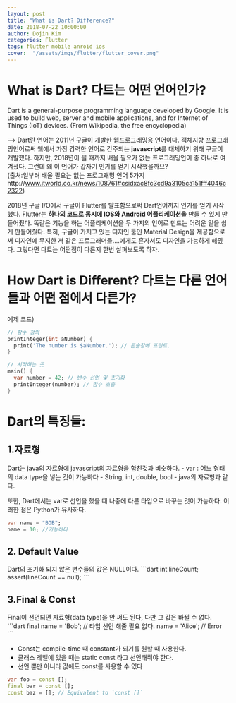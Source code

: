 ```yaml
---
layout: post
title: "What is Dart? Difference?"
date: 2018-07-22 10:00:00
author: Dojin Kim
categories: Flutter
tags: flutter mobile anroid ios
cover:  "/assets/imgs/flutter/flutter_cover.png"
---
```


# What is Dart? 다트는 어떤 언어인가?

Dart is a general-purpose programming language developed by Google. It is used to build web, server and mobile applications, and for Internet of Things (IoT) devices.
(From Wikipedia, the free encyclopedia)

--> Dart란 언어는 2011년 구글이 개발한 웹프로그래밍용 언어이다. 객체지향 프로그래밍언어로써 웹에서 가장 강력한 언어로 간주되는 **javascript**를 대체하기 위해 구글이 개발했다. 하지만, 2018년이 될 때까지 배울 필요가 없는 프로그래밍언어 중 하나로 여겨졌다. 그런데 왜 이 언어가 갑자기 인기를 얻기 시작했을까요?<br>
(출처:일부러 배울 필요는 없는 프로그래밍 언어 5가지http://www.itworld.co.kr/news/108761#csidxac8fc3cd9a3105ca151fff4046c2322)

2018년 구글 I/O에서 구글이 Flutter를 발표함으로써 Dart언어까지 인기를 얻기 시작했다. Flutter는 **하나의 코드로 동시에 IOS와 Android 어플리케이션을** 만들 수 있게 만들어줬다. 똑같은 기능을 하는 어플리케이션을 두 가지의 언어로 만드는 어려운 일을 쉽게 만들어줬다. 특히, 구글이 가지고 있는 디자인 툴인 Material Design을 제공함으로써 디자인에 무지한 저 같은 프로그래머들....에게도 혼자서도 디자인을 가능하게 해줬다. 그렇다면 다트는 어떤점이 다른지 한번 살펴보도록 하자.

# How Dart is Different? 다트는 다른 언어들과 어떤 점에서 다른가?
예제 코드)

```dart
// 함수 정의
printInteger(int aNumber) {
  print('The number is $aNumber.'); // 콘솔창에 프린트.
}

// 시작하는 곳
main() {
  var number = 42; // 변수 선언 및 초기화
  printInteger(number); // 함수 호출
}
```

# Dart의 특징들:
<h2>1.자료형</h2>
Dart는 java의 자료형에 javascript의 자료형을 합친것과 비슷하다. 
- var : 어느 형태의 data type을 넣는 것이 가능하다
- String, int, double, bool - java의 자료형과 같다.

또한, Dart에서는 var로 선언을 했을 때 나중에 다른 타입으로 바꾸는 것이 가능하다. 이러한 점은 Python가 유사하다.

```dart
var name = "BOB";
name = 10; //가능하다
```

<h2>2. Default Value</h2>
Dart의 초기화 되지 않은 변수들의 값은 NULL이다.
```dart
int lineCount;
assert(lineCount == null);
```

<h2>3.Final & Const</h2>
Final이 선언되면 자료형(data type)을 안 써도 된다, 다만 그 값은 바뀔 수 없다.
```dart
final name = 'Bob'; // 타입 선언 해줄 필요 없다.
name = 'Alice'; // Error
```

- Const는 compile-time 때 constant가 되기를 원할 때 사용한다.
- 클래스 레벨에 있을 때는 static const 라고 선언해줘야 한다.
- 선언 뿐만 아니라 값에도 const를 사용할 수 있다
```dart
var foo = const [];
final bar = const [];
const baz = []; // Equivalent to `const []`
```

